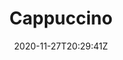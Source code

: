 ---
layout: recipe
date: 2020-11-27T20:29:41Z
draft: true    
title:  "Cappuccino"
image: cappuccino.jpg
authorName: Vicki
category: beverage
tags:
  - coffee
  - cappuccino
  - beverage
yield: 4
prepTime: #
cookTime: #

ingredients:
- 2 cups very strong Coffee
- 2 cups Milk
- 2 Tbsp. Sugar
- (Optional) Cinnamon
- (Optional) Nutmeg

directions:
- In medium saucepan, over medium heat, bring coffee, milks, and sugar to a simmer.
- Remove from heat.
- Beat until mixture is foamy.
- Pour into individual coffee cups.
- (Optional) Sprinkle with cinnamon and nutmeg.
---